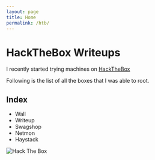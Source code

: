 ```yaml
---
layout: page
title: Home
permalink: /htb/
---
```


# HackTheBox Writeups

I recently started trying machines on [HackTheBox](https://www.hackthebox.eu/)

Following is the list of all the boxes that I was able to root.

## Index
* Wall
* Writeup
* Swagshop
* Netmon
* Haystack
<img src="https://www.hackthebox.eu/badge/image/94847" alt="Hack The Box">
